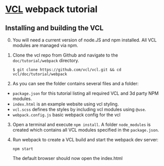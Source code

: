 # [VCL](https://vcl.github.io/) webpack tutorial

## Installing and building the VCL

0.  You will need a current version of node.JS and npm installed.
    All VCL modules are managed via npm.

1.  Clone the vcl repo from Github and navigate to the `doc/tutorial/webpack` directory.

    `$ git clone https://github.com/vcl/vcl.git && cd vcl/doc/tutorial/webpack`

2.  As you can see the folder contains several files and a folder:
  * `package.json` for this tutorial listing all required VCL and 3d party NPM modules.
  * `index.html` is an example website using vcl styling.
  * `vcl.scss` defines the styles by including vcl modules using `@use`.
  * `webpack.config.js` basic webpack config for the vcl

3.  Open a terminal and execute `npm install`.
    A folder `node_modules` is created which contains all VCL modules specified in the `package.json`.

4.  Run webpack to create a VCL build and start the webpack dev server:

    `npm start`

    The default browser should now open the index.html
